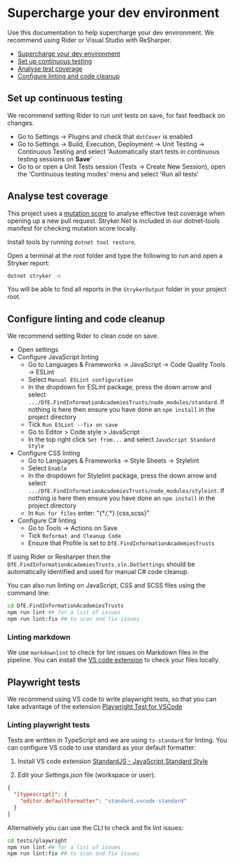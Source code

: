 # Supercharge your dev environment

Use this documentation to help supercharge your dev environment. We recommend using Rider or Visual Studio with ReSharper.

- [Supercharge your dev environment](#supercharge-your-dev-environment)
- [Set up continuous testing](#set-up-continuous-testing)
- [Analyse test coverage](#analyse-test-coverage)
- [Configure linting and code cleanup](#configure-linting-and-code-cleanup)

## Set up continuous testing

We recommend setting Rider to run unit tests on save, for fast feedback on changes.

- Go to Settings -> Plugins and check that `dotCover` is enabled
- Go to Settings -> Build, Execution, Deployment -> Unit Testing -> Continuous Testing and select 'Automatically start tests in continuous testing sessions on **Save**'
- Go to or open a Unit Tests session (Tests -> Create New Session), open the 'Continuous testing modes' menu and select 'Run all tests'

## Analyse test coverage

This project uses a [mutation score](https://stryker-mutator.io/docs/) to analyse effective test coverage when opening up a new pull request.
Stryker.Net is included in our dotnet-tools manifest for checking mutation score locally.

Install tools by running `dotnet tool restore`.

Open a terminal at the root folder and type the following to run and open a Stryker report:

```bash
dotnet stryker -o
```

You will be able to find all reports in the `StrykerOutput` folder in your project root.

## Configure linting and code cleanup

We recommend setting Rider to clean code on save.

- Open settings
- Configure JavaScript linting
  - Go to Languages & Frameworks -> JavaScript -> Code Quality Tools -> ESLint
  - Select `Manual ESLint configuration`
  - In the dropdown for ESLint package, press the down arrow and select `.../DfE.FindInformationAcademiesTrusts/node_modules/standard`. If nothing is here then ensure you have done an `npm install` in the project directory
  - Tick `Run ESLint --fix on save`
  - Go to Editor > Code style > JavaScript
  - In the top right click `Set from...` and select `JavaScript Standard Style`
- Configure CSS linting
  - Go to Languages & Frameworks -> Style Sheets -> Stylelint
  - Select `Enable`
  - In the dropdown for Stylelint package, press the down arrow and select `.../DfE.FindInformationAcademiesTrusts/node_modules/styleint`. If nothing is here then ensure you have done an `npm install` in the project directory
  - In `Run for files` enter: "{\*_/_,\*}.{css,scss}"
- Configure C# linting
  - Go to Tools -> Actions on Save
  - Tick `Reformat and Cleanup Code`
  - Ensure that Profile is set to `DfE.FindInformationAcademiesTrusts`

If using Rider or Resharper then the `DfE.FindInformationAcademiesTrusts.sln.DotSettings` should be automatically identified and used for manual C# code cleanup.

You can also run linting on JavaScript, CSS and SCSS files using the command line:

```bash
cd DfE.FindInformationAcademiesTrusts
npm run lint ## for a list of issues
npm run lint:fix ## to scan and fix issues
```

### Linting markdown

We use `markdownlint` to check for lint issues on Markdown files in the pipeline.
You can install the [VS code extension](https://marketplace.visualstudio.com/items?itemName=DavidAnson.vscode-markdownlint) to check your files locally.

## Playwright tests

We recommend using VS code to write playwright tests, so that you can take advantage of the extension [Playwright Test for VSCode](https://marketplace.visualstudio.com/items?itemName=ms-playwright.playwright)

### Linting playwright tests

Tests are written in TypeScript and we are using `ts-standard` for linting.
You can configure VS code to use standard as your default formatter:

1. Install VS code extension [StandardJS - JavaScript Standard Style](https://marketplace.visualstudio.com/items?itemName=standard.vscode-standard)

2. Edit your _Settings.json_ file (workspace or user):

```json
{
  "[typescript]": {
    "editor.defaultFormatter": "standard.vscode-standard"
  }
}
```

Alternatively you can use the CLI to check and fix lint issues:

```bash
cd tests/playwright
npm run lint ## for a list of issues
npm run lint:fix ## to scan and fix issues
```
